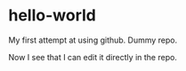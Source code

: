 # hello-world
My first attempt at using github. Dummy repo.

Now I see that I can edit it directly in the repo.
